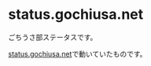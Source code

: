 status.gochiusa.net
===================

ごちうさ部ステータスです。

[status.gochiusa.net](http://status.gochiusa.net)で動いていたものです。
